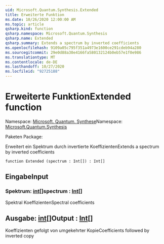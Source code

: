 ```yaml
---
uid: Microsoft.Quantum.Synthesis.Extended
title: Erweiterte Funktion
ms.date: 10/26/2020 12:00:00 AM
ms.topic: article
qsharp.kind: function
qsharp.namespace: Microsoft.Quantum.Synthesis
qsharp.name: Extended
qsharp.summary: Extends a spectrum by inverted coefficients
ms.openlocfilehash: 9109a05c795f351a4973e1600ce291cdeb94a280
ms.sourcegitcommit: 29e0d88a30e4166fa580132124b0eb57e1f0e986
ms.translationtype: MT
ms.contentlocale: de-DE
ms.lasthandoff: 10/27/2020
ms.locfileid: "92725188"
---
```

# <a name="extended-function"></a><span data-ttu-id="df124-102">Erweiterte Funktion</span><span class="sxs-lookup"><span data-stu-id="df124-102">Extended function</span></span>

<span data-ttu-id="df124-103">Namespace: [Microsoft. Quantum. Synthese](xref:Microsoft.Quantum.Synthesis)</span><span class="sxs-lookup"><span data-stu-id="df124-103">Namespace: [Microsoft.Quantum.Synthesis](xref:Microsoft.Quantum.Synthesis)</span></span>

<span data-ttu-id="df124-104">Paketen [](https://nuget.org/packages/)</span><span class="sxs-lookup"><span data-stu-id="df124-104">Package: [](https://nuget.org/packages/)</span></span>


<span data-ttu-id="df124-105">Erweitert ein Spektrum durch invertierte Koeffizienten</span><span class="sxs-lookup"><span data-stu-id="df124-105">Extends a spectrum by inverted coefficients</span></span>

```qsharp
function Extended (spectrum : Int[]) : Int[]
```


## <a name="input"></a><span data-ttu-id="df124-106">Eingabe</span><span class="sxs-lookup"><span data-stu-id="df124-106">Input</span></span>

### <a name="spectrum--int"></a><span data-ttu-id="df124-107">Spektrum: [int](xref:microsoft.quantum.lang-ref.int)[]</span><span class="sxs-lookup"><span data-stu-id="df124-107">spectrum : [Int](xref:microsoft.quantum.lang-ref.int)[]</span></span>

<span data-ttu-id="df124-108">Spektral Koeffizienten</span><span class="sxs-lookup"><span data-stu-id="df124-108">Spectral coefficients</span></span>



## <a name="output--int"></a><span data-ttu-id="df124-109">Ausgabe: [int](xref:microsoft.quantum.lang-ref.int)[]</span><span class="sxs-lookup"><span data-stu-id="df124-109">Output : [Int](xref:microsoft.quantum.lang-ref.int)[]</span></span>

<span data-ttu-id="df124-110">Koeffizienten gefolgt von umgekehrter Kopie</span><span class="sxs-lookup"><span data-stu-id="df124-110">Coefficients followed by inverted copy</span></span>